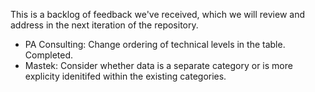 This is a backlog of feedback we've received, which we will review and address in the next iteration of the repository.

- PA Consulting: Change ordering of technical levels in the table. Completed.
- Mastek: Consider whether data is a separate category or is more explicity idenitifed within the existing categories. 
